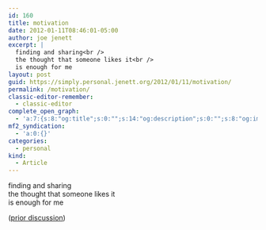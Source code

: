 ```yaml
---
id: 160
title: motivation
date: 2012-01-11T08:46:01-05:00
author: joe jenett
excerpt: |
  finding and sharing<br />
  the thought that someone likes it<br />
  is enough for me
layout: post
guid: https://simply.personal.jenett.org/2012/01/11/motivation/
permalink: /motivation/
classic-editor-remember:
  - classic-editor
complete_open_graph:
  - 'a:7:{s:8:"og:title";s:0:"";s:14:"og:description";s:0:"";s:8:"og:image";s:0:"";s:7:"og:type";s:0:"";s:12:"twitter:card";s:7:"summary";s:19:"twitter:description";s:0:"";s:15:"twitter:creator";s:0:"";}'
mf2_syndication:
  - 'a:0:{}'
categories:
  - personal
kind:
  - Article
---
```

finding and sharing  
the thought that someone likes it  
is enough for me

([prior discussion](https://disqus.com/home/discussion/jenettsimplypersonal/jenettsimplypersonal_motivation/))